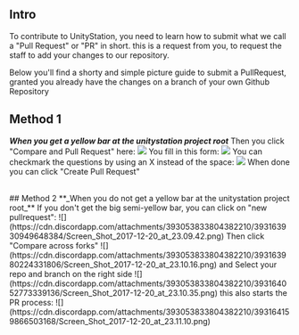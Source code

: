 ## Intro
To contribute to UnityStation, you need to learn how to submit what we call a "Pull Request" or "PR" in short. this is a request from you, to request the staff to add your changes to our repository.

Below you'll find a shorty and simple picture guide to submit a PullRequest, granted you already have the changes on a branch of your own Github Repository

## Method 1
**_When you get a yellow bar at the unitystation project root_**
Then you click "Compare and Pull Request" here:
![](https://cdn.discordapp.com/attachments/393053833804382210/393163667497025536/Screen_Shot_2017-12-20_at_23.07.17.png)
You fill in this form:
![](https://cdn.discordapp.com/attachments/393053833804382210/393163730231230464/Screen_Shot_2017-12-20_at_23.07.52.png)
You can checkmark the questions by using an X instead of the space:
![](https://cdn.discordapp.com/attachments/393053833804382210/393163808165724160/Screen_Shot_2017-12-20_at_23.08.14.png)
When done you can click "Create Pull Request"

<br>
## Method 2
**_When you do not get a yellow bar at the unitystation project root_**
If you don't get the big semi-yellow bar, you can click on "new pullrequest":
![](https://cdn.discordapp.com/attachments/393053833804382210/393163930949648384/Screen_Shot_2017-12-20_at_23.09.42.png)
Then click "Compare across forks"
![](https://cdn.discordapp.com/attachments/393053833804382210/393163980224331806/Screen_Shot_2017-12-20_at_23.10.16.png)
and Select your repo and branch on the right side
![](https://cdn.discordapp.com/attachments/393053833804382210/393164052773339136/Screen_Shot_2017-12-20_at_23.10.35.png)
this also starts the PR process:
![](https://cdn.discordapp.com/attachments/393053833804382210/393164159866503168/Screen_Shot_2017-12-20_at_23.11.10.png)
